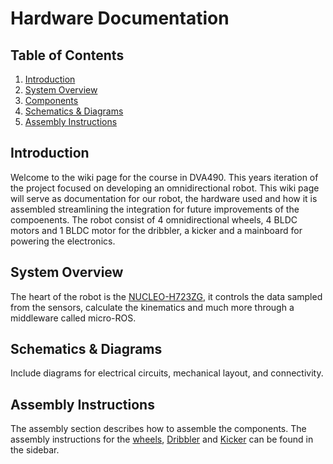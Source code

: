 
# Hardware Documentation

## Table of Contents
1. [Introduction](#introduction)
2. [System Overview](#system-overview)
3. [Components](#components)
4. [Schematics & Diagrams](#schematics--diagrams)
5. [Assembly Instructions](#assembly-instructions)

## Introduction
Welcome to the wiki page for the course in DVA490. This years iteration of the project focused on developing an omnidirectional robot. This wiki page will serve as documentation for our robot, the hardware used and how it is assembled streamlining the integration for future improvements of the compoenents. 
The robot consist of 4 omnidirectional wheels, 4 BLDC motors and 1 BLDC motor for the dribbler, a kicker and a mainboard for powering the electronics. 

## System Overview
<!--Describe the system architecture, main features, and working principles.-->
The heart of the robot is the [NUCLEO-H723ZG](https://github.com/DVA490-474-Project-Course/SSL-Hardware-Development/wiki/Microcontroller), it controls the data sampled from the sensors, calculate the kinematics and much more through a middleware called micro-ROS.

<!--## Components-->
<!--See **[BOM](https://github.com/DVA490-474-Project-Course/SSL-Hardware-Development/tree/new_structure/BOM)** for a full list of components.-->
<!--### List of Major Components-->
<!--- **[BLDC Motor](https://github.com/DVA490-474-Project-Course/SSL-Hardware-Development/wiki/Motor_Wheel)**-->
<!--- **[Electronics Speed Controller (ESC)](https://github.com/DVA490-474-Project-Course/SSL-Hardware-Development/wiki/ESC)**-->
  
## Schematics & Diagrams
Include diagrams for electrical circuits, mechanical layout, and connectivity.

## Assembly Instructions
The assembly section describes how to assemble the components. The assembly instructions for the [wheels](https://github.com/DVA490-474-Project-Course/SSL-Hardware-Development/wiki/wheels), [Dribbler](https://github.com/DVA490-474-Project-Course/SSL-Hardware-Development/wiki/dribbler) and [Kicker](https://github.com/DVA490-474-Project-Course/SSL-Hardware-Development/wiki/kicker) can be found in the sidebar.




